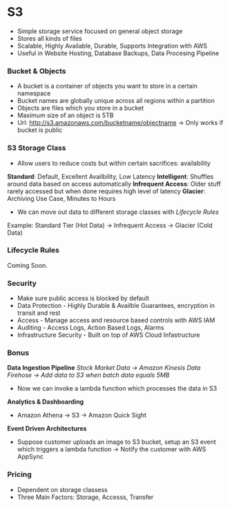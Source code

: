 # S3

- Simple storage service focused on general object storage
- Stores all kinds of files
- Scalable, Highly Available, Durable, Supports Integration with AWS
- Useful in Website Hosting, Database Backups, Data Procesing Pipeline

### Bucket & Objects

- A bucket is a container of objects you want to store in a certain namespace
- Bucket names are globally unique across all regions within a partition
- Objects are files which you store in a bucket
- Maximum size of an object is 5TB
- Url: http://s3.amazonaws.com/bucketname/objectname -> Only works if bucket is public

### S3 Storage Class

- Allow users to reduce costs but within certain sacrifices: availability

**Standard**: Default, Excellent Availbility, Low Latency
**Intelligent**: Shuffles around data based on access automatically
**Infrequent Access**: Older stuff rarely accessed but when done requires high level of latency
**Glacier**: Archiving Use Case, Minutes to Hours

- We can move out data to different storage classes with *Lifecycle Rules*

Example: Standard Tier (Hot Data) -> Infrequent Access -> Glacier (Cold Data)

### Lifecycle Rules
Coming Soon.

### Security

- Make sure public access is blocked by default
- Data Protection - Highly Durable & Availble Guarantees, encryption in transit and rest
- Access - Manage access and resource based controls with AWS IAM
- Auditing - Access Logs, Action Based Logs, Alarms
- Infrastructure Security - Built on top of AWS Cloud Infastructure

### Bonus

**Data Ingestion Pipeline**
*Stock Market Data -> Amazon Kinesis Data Firehose -> Add data to S3 when batch data equals 5MB*
* Now we can invoke a lambda function which processes the data in S3


**Analytics & Dashboarding**
* Amazon Athena -> S3 -> Amazon Quick Sight

**Event Driven Architectures**
* Suppose customer uploads an image to S3 bucket, setup an S3 event which triggers a lambda function -> Notify the customer with AWS AppSync

### Pricing

- Dependent on storage classess
- Three Main Factors: Storage, Accesss, Transfer

